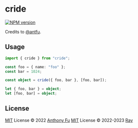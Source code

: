 # cride

[![NPM version](https://img.shields.io/npm/v/cride?color=a1b858&label=)](https://www.npmjs.com/package/cride)

Credits to [@antfu](https://github.com/antfu).

## Usage

```ts
import { cride } from "cride";

const foo = { name: "foo" };
const bar = 1024;

const object = cride({ foo, bar }, [foo, bar]);

let { foo, bar } = object;
let [foo, bar] = object;
```

## License

[MIT](./LICENSE) License © 2022 [Anthony Fu](https://github.com/antfu)
[MIT](./LICENSE) License © 2022-2023 [Ray](https://github.com/so1ve)
